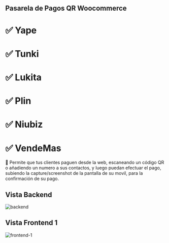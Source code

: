 ## Pasarela de Pagos QR Woocommerce
# ✅ Yape
# ✅ Tunki 
# ✅ Lukita 
# ✅ Plin 
# ✅ Niubiz
# ✅ VendeMas

🔶 Permite que tus clientes paguen desde la web, escaneando un código QR o añadiendo un numero a sus contactos, y luego puedan efectuar el pago, subiendo la capture/screenshot de la pantalla de su movil, para la confirmación de su pago.

## Vista Backend

![backend](https://i.imgur.com/xiakkyd.png)


## Vista Frontend 1

![frontend-1](https://i.imgur.com/1JdFL0v.png)
